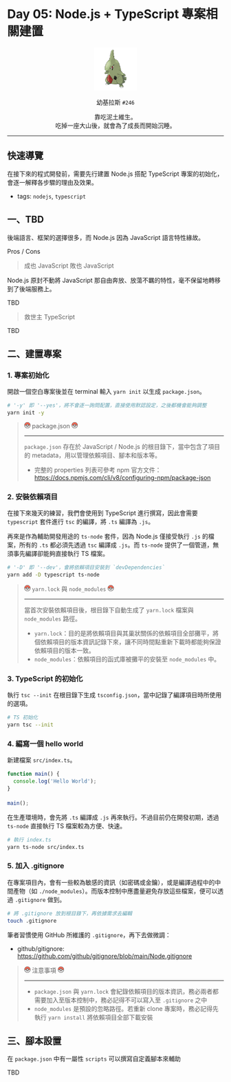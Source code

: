 # Day 05: Node.js + TypeScript 專案相關建置

<p align="center">
    <img src="./cover.png" width="100" />
</p>

<p align="center">
    幼基拉斯 <code>#246</code>
</p>

<p align="center">
    靠吃泥土維生。<br>吃掉一座大山後，就會為了成長而開始沉睡。
</p>

---

## 快速導覽

在接下來的程式開發前，需要先行建置 Node.js 搭配 TypeScript 專案的初始化，會逐一解釋各步驟的理由及效果。

* tags: `nodejs`, `typescript`

## 一、TBD

後端語言、框架的選擇很多，而 Node.js 因為 JavaScript 語言特性緣故。

Pros / Cons

> 成也 JavaScript 敗也 JavaScript

Node.js 原封不動將 JavaScript 那自由奔放、放蕩不羈的特性，毫不保留地轉移到了後端服務上。

TBD

> 救世主 TypeScript

TBD

## 二、建置專案

### 1. 專案初始化

開啟一個空白專案後並在 terminal 輸入 `yarn init` 以生成 `package.json`。

```bash
# '-y' 即 '--yes'，將不會逐一詢問配置，直接使用默認設定，之後都機會能夠調整
yarn init -y
```

> ![](/textures/notice.png) package.json ![](/textures/notice.png)
>
> ---
>
> `package.json` 存在於 JavaScript / Node.js 的根目錄下，當中包含了項目的 metadata，用以管理依賴項目、腳本和版本等。
>
> * 完整的 properties 列表可參考 npm 官方文件：https://docs.npmjs.com/cli/v8/configuring-npm/package-json

### 2. 安裝依賴項目

在接下來幾天的練習，我們會使用到 TypeScript 進行撰寫，因此會需要 `typescript` 套件進行 `tsc` 的編譯，將 `.ts` 編譯為 `.js`。

再來是作為輔助開發用途的 `ts-node` 套件，因為 Node.js 僅接受執行 `.js` 的檔案，所有的 `.ts` 都必須先透過 `tsc` 編譯成 `.js`。而 `ts-node` 提供了一個管道，無須事先編譯卻能夠直接執行 TS 檔案。

```bash
# '-D' 即 '--dev'，會將依賴項目安裝到 `devDependencies`
yarn add -D typescript ts-node
```

> ![](/textures/notice.png) `yarn.lock` 與 `node_modules` ![](/textures/notice.png)
>
> ---
>
> 當首次安裝依賴項目後，根目錄下自動生成了 `yarn.lock` 檔案與  `node_modules` 路徑。
> * `yarn.lock`：目的是將依賴項目與其巢狀關係的依賴項目全部攤平，將個依賴項目的版本資訊記錄下來，讓不同時間點重新下載時都能夠保證依賴項目的版本一致。
> * `node_modules`：依賴項目的函式庫被攤平的安裝至 `node_modules` 中。

### 3. TypeScript 的初始化

執行 `tsc --init` 在根目錄下生成 `tsconfig.json`，當中記錄了編譯項目時所使用的選項。

```bash
# TS 初始化
yarn tsc --init
```

### 4. 編寫一個 hello world

新建檔案 `src/index.ts`。

```ts
function main() {
  console.log('Hello World');
}

main();
```

在生產環境時，會先將 `.ts` 編譯成 `.js` 再來執行。不過目前仍在開發初期，透過 `ts-node` 直接執行 TS 檔案較為方便、快速。

```bash
# 執行 index.ts
yarn ts-node src/index.ts
```

### 5. 加入 .gitignore

在專案項目內，會有一些較為敏感的資訊（如密碼或金鑰），或是編譯過程中的中間產物（如 `./node_modules`）。而版本控制中應盡量避免存放這些檔案，便可以透過 `.gitignore` 做到。

```bash
# 將 .gitignore 放到根目錄下，再依據需求去編輯
touch .gitignore
```

筆者習慣使用 GitHub 所維護的 `.gitignore`，再下去做微調：
* github/gitignore: https://github.com/github/gitignore/blob/main/Node.gitignore

> ![](/textures/notice.png) 注意事項 ![](/textures/notice.png)
>
> ---
>
> * `package.json` 與 `yarn.lock` 會紀錄依賴項目的版本資訊，務必兩者都需要加入至版本控制中，務必記得不可以寫入至 `.gitignore` 之中
> * `node_modules` 是預設的忽略路徑。若重新 clone 專案時，務必記得先執行 `yarn install` 將依賴項目全部下載安裝

## 三、腳本設置

在 `package.json` 中有一屬性 `scripts` 可以撰寫自定義腳本來輔助

TBD
